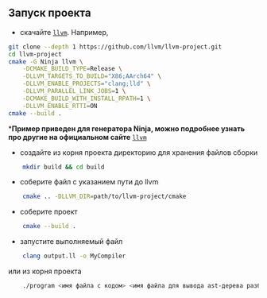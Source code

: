 ## Запуск проекта

- скачайте [`llvm`](https://llvm.org/docs/GettingStarted.html). Например,
``` bash 
git clone --depth 1 https://github.com/llvm/llvm-project.git
cd llvm-project
cmake -G Ninja llvm \
    -DCMAKE_BUILD_TYPE=Release \
    -DLLVM_TARGETS_TO_BUILD="X86;AArch64" \
    -DLLVM_ENABLE_PROJECTS="clang;lld" \
    -DLLVM_PARALLEL_LINK_JOBS=1 \
    -DCMAKE_BUILD_WITH_INSTALL_RPATH=1 \
    -DLLVM_ENABLE_RTTI=ON
cmake --build . 
``` 

***Пример приведен для генератора Ninja, можно подробнее узнать про другие на официальном сайте** [`llvm`](https://www.llvm.org/docs/GettingStarted.html)

- создайте из корня проекта директорию для хранения файлов сборки
``` bash 
    mkdir build && cd build
```
- соберите файл с указанием пути до llvm 
``` bash 
    cmake .. -DLLVM_DIR=path/to/llvm-project/cmake
```
- соберите проект
``` bash 
    cmake --build .
```
- запустите выполняемый файл 
``` bash 
    clang output.ll -o MyCompiler
```
или из корня проекта
``` bash 
    ./program <имя файла с кодом> <имя файла для вывода ast-дерева разбора>
```
